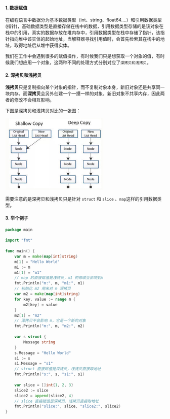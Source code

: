 #### 1.  数据赋值

在编程语言中数据分为基本数据类型（int、string、float64....）和引用数据类型(指针)，基础数据类型是直接存储在栈中的数据，引用数据类型存储的是该对象在栈中的引用，真实的数据存放在堆内存中，引用数据类型在栈中存储了指针，该指针指向堆中该实体的起始地址，当解释器寻找引用值时，会首先检索其在栈中的地址，取得地址后从堆中获得实体。

我们在工作中会遇到很多的赋值操作，有时候我们只是想获取一个对象的值，有时候我们想应用一个对象，这两种不同的处理方式分别对应了`深拷贝和浅拷贝`。

#### 2. 深拷贝和浅拷贝

**浅拷贝**只是复制指向某个对象的指针，而不复制对象本身，新旧对象还是共享同一块内存。而**深拷贝**会另外创建一个一摸一样的对象，新旧对象不共享内存，因此两者的修改不会相互影响。

下图是深拷贝和浅拷贝对比的一张图：

![copy](imgs/copy.jpg)

需要注意的是深拷贝和浅拷贝只是针对 `struct` 和 `slice` 、`map`这样的引用数据类型。

#### 3. 举个例子

```go
package main

import "fmt"

func main() {
	var m = make(map[int]string)
	m[1] = "Hello World"
	m1 := m
	m1[1] = "m1"
	// map 的直接赋值是浅拷贝，m1 的修改会影响到m
	fmt.Println("m:", m, "m1:", m1)
	// 初始化 m2 用来对 m 深拷贝
	var m2 = make(map[int]string)
	for key, value := range m {
		m2[key] = value
	}
	m2[1] = "m2"
	// 深拷贝不会影响 m，它是一个新的对象
	fmt.Println("m:", m, "m2:", m2)

	var s struct {
		Message string
	}
	s.Message = "Hello World"
	s1 := s
	s1.Message = "s1"
	// struct 直接赋值是深拷贝，浅拷贝直接取地址
	fmt.Println("s:", s, "s1:", s1)

	var slice = []int{1, 2, 3}
	slice2 := slice
	slice2 = append(slice2, 4)
	// slice 直接赋值是深拷贝，浅拷贝直接取地址
	fmt.Println("slice:", slice, "slice2:", slice2)
}
```

